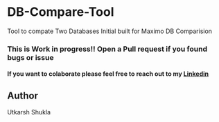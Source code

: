 # DB-Compare-Tool
Tool to compate Two Databases Initial built for Maximo DB Comparision 



### This is Work in progress!! Open a Pull request if you found bugs or issue 

#### If you want to colaborate please feel free to reach out to my [Linkedin](https://www.linkedin.com/in/utkarsh-shukla12/)






























## Author 
Utkarsh Shukla
